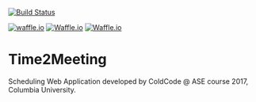 [![Build Status](https://travis-ci.org/sxsx1xsxs/Time2Meeting.svg?branch=master)](https://travis-ci.org/sxsx1xsxs/Time2Meeting)

[![waffle.io]()](https://waffle.io/sxsx1xsxs/Time2Meeting)
[![Waffle.io](https://waffle.io/sxsx1xsxs/Time2Meeting.svg?label=ready&title=Ready)](https://waffle.io/sxsx1xsxs/Time2Meeting)
[![Waffle.io](https://waffle.io/sxsx1xsxs/Time2Meeting.svg?label=in%20progress)](https://waffle.io/sxsx1xsxs/Time2Meeting)

# Time2Meeting
Scheduling Web Application developed by ColdCode @ ASE course 2017, Columbia University.
